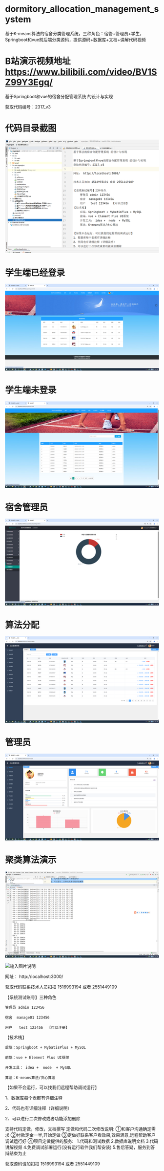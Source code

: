 # dormitory_allocation_management_system
基于K-means算法的宿舍分类管理系统，三种角色：宿管+管理员+学生，Springboot和vue前后端分类源码，提供源码+数据库+文档+讲解代码视频


# B站演示视频地址   https://www.bilibili.com/video/BV1SZ99Y3Egq/

基于Springboot和vue的宿舍分配管理系统 的设计与实现

获取代码编号：2317_v3

# 代码目录截图
![代码目录截图](代码目录截图.png)

# 学生端已经登录
![学生端已经登录](学生端已经登录.png)

# 学生端未登录
![学生端未登录](学生端未登录.png)

# 宿舍管理员
![宿舍管理员](宿舍管理员.png)

# 算法分配
![算法分配](算法分配.png)

# 管理员
![管理员](管理员.png)

# 聚类算法演示
![聚类算法演示](聚类算法演示.png)


![输入图片说明](http://www.javalm.cn/file/1.png)

网址： http://localhost:3000/

获取代码联系技术人员扣扣 1516993194 或者 2551449109

【系统测试账号】三种角色

    管理员 admin 123456
    
    宿舍  manage01 123456
    
    用户   test 123456  【可以注册】
    
【技术栈】

    后端：Springboot + MybatisPlus + MySQL
    
    前端：vue + Element Plus UI框架
    
    开发工具： idea +  node  + MySQL
    
    算法：K-means算法/贪心算法
    
【如果不会运行，可以找我们远程帮助调试运行】

1、数据库每个表都有详细注释

2、代码也有详细注释（详细说明）

2、可以进行二次修改或者功能添加删除


支持代码定做，修改，文档撰写
定做和代码二次修改说明:
①和客户沟通确定需求
②付款定金一半,开始定做
③定做好联系客户看效果,效果满意,远程帮助客户调试运行好
④项目定做提供的服务:
  1.代码和测试数据
2.数据库说明文档
3.代码讲解视频
      4.免费调试部署运行(没有运行软件我们帮安装)
5.售后答疑，服务到答辩结束为止

获取源码请加扣扣 1516993194  或者  2551449109

